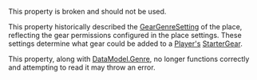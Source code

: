 This property is broken and should not be used.

This property historically described the [GearGenreSetting](https://developer.roblox.com/en-us/api-reference/enum/GearGenreSetting) of the
place, reflecting the gear permissions configured in the place settings.
These settings determine what gear could be added to a [Player's](https://create.roblox.com/docs/reference/engine/classes/Player)
[StarterGear](https://create.roblox.com/docs/reference/engine/classes/StarterGear).

This property, along with [DataModel.Genre](https://create.roblox.com/docs/reference/engine/classes/DataModel#Genre), no longer functions correctly
and attempting to read it may throw an error.